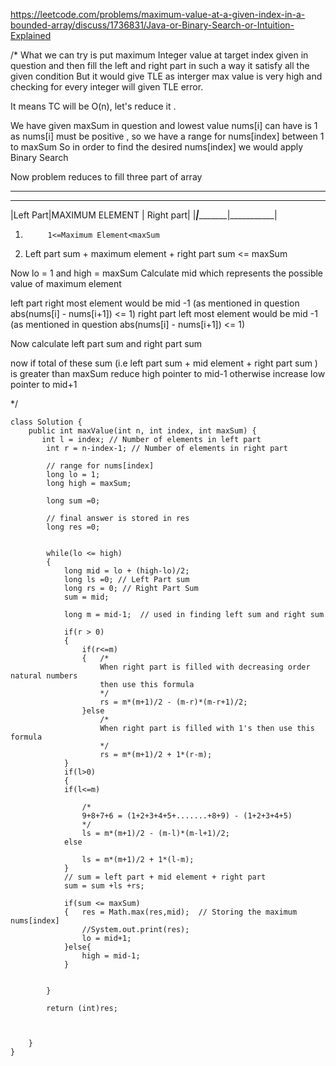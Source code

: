 https://leetcode.com/problems/maximum-value-at-a-given-index-in-a-bounded-array/discuss/1736831/Java-or-Binary-Search-or-Intuition-Explained

/*
What we can try is put maximum Integer value at target index given in question and then fill the left and right part in such a way it satisfy all the given condition
But it would give TLE as interger max value is very high and checking for every integer will given TLE error.

It means TC will be O(n), let's reduce it .

We have given maxSum in question and lowest value nums[i] can have is 1 as nums[i] must be positive , so we have a range for nums[index] between 1 to maxSum
So in order to find the desired nums[index] we would apply Binary Search

Now problem reduces to fill three part of array

----------------------------------------
________________________________________
|Left Part|MAXIMUM ELEMENT | Right part|
|_________|________________|___________|


1.          1<=Maximum Element<maxSum
2.   Left part sum + maximum element + right part sum <= maxSum

Now lo = 1 and high = maxSum
Calculate mid which represents the possible value of maximum element

left part right most element would be mid -1 (as mentioned in question abs(nums[i] - nums[i+1]) <= 1)
right part left most element would be mid -1 (as mentioned in question abs(nums[i] - nums[i+1]) <= 1)

Now calculate left part sum and right part sum

now if total of these sum (i.e left part sum + mid element + right part sum )
is greater than maxSum reduce high pointer to mid-1
otherwise increase low pointer to mid+1

*/


```
class Solution {
    public int maxValue(int n, int index, int maxSum) {
       int l = index; // Number of elements in left part
        int r = n-index-1; // Number of elements in right part
        
        // range for nums[index]
        long lo = 1;   
        long high = maxSum;
        
        long sum =0;
        
        // final answer is stored in res
        long res =0;
        
        
        while(lo <= high)
        {
            long mid = lo + (high-lo)/2;
            long ls =0; // Left Part sum
            long rs = 0; // Right Part Sum
            sum = mid;
            
            long m = mid-1;  // used in finding left sum and right sum
            
            if(r > 0)
            {
                if(r<=m)   
                {   /*
                    When right part is filled with decreasing order natural numbers
                    then use this formula
                    */
                    rs = m*(m+1)/2 - (m-r)*(m-r+1)/2;
                }else
                    /*
                    When right part is filled with 1's then use this formula
                    */
                    rs = m*(m+1)/2 + 1*(r-m);
            }
            if(l>0)
            {
            if(l<=m)
                
                /*
                9+8+7+6 = (1+2+3+4+5+.......+8+9) - (1+2+3+4+5)
                */
                ls = m*(m+1)/2 - (m-l)*(m-l+1)/2;
            else
                     
                ls = m*(m+1)/2 + 1*(l-m);
            }
            // sum = left part + mid element + right part
            sum = sum +ls +rs;
            
            if(sum <= maxSum)
            {   res = Math.max(res,mid);  // Storing the maximum nums[index] 
                //System.out.print(res);
                lo = mid+1;
            }else{
                high = mid-1;
            }
            
            
        }
        
        return (int)res;
        
        
        
    }
}
